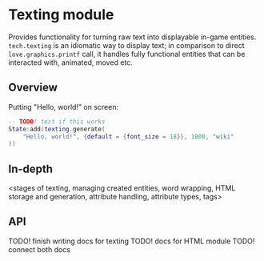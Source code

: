 # Texting module

Provides functionality for turning raw text into displayable in-game entities. `tech.texting` is an idiomatic way to display text; in comparison to direct `love.graphics.printf` call, it handles fully functional entities that can be interacted with, animated, moved etc.

## Overview

Putting "Hello, world!" on screen:

```lua
-- TODO! test if this works
State:add(texting.generate(
    "Hello, world!", {default = {font_size = 18}}, 1000, "wiki"
))
```

## In-depth

<stages of texting, managing created entities, word wrapping, HTML storage and generation, attribute handling, attribute types, tags>

## API

TODO! finish writing docs for texting
TODO! docs for HTML module
TODO! connect both docs
